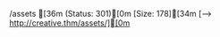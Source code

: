 /assets              [36m (Status: 301)[0m [Size: 178][34m [--> http://creative.thm/assets/][0m
